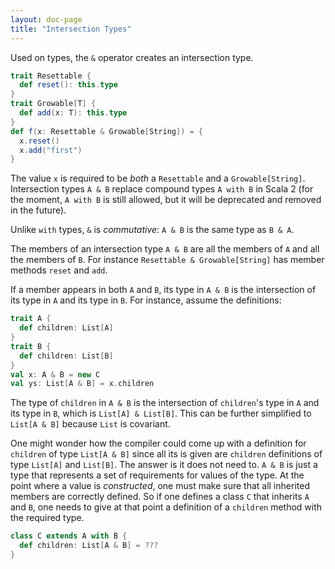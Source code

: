 ```yaml
---
layout: doc-page
title: "Intersection Types"
---
```


Used on types, the `&` operator creates an intersection type.

```scala
trait Resettable {
  def reset(): this.type
}
trait Growable[T] {
  def add(x: T): this.type
}
def f(x: Resettable & Growable[String]) = {
  x.reset()
  x.add("first")
}
```

The value `x` is required to be _both_ a `Resettable` and a
`Growable[String]`.  Intersection types `A & B` replace compound types
`A with B` in Scala 2 (for the moment, `A with B` is still allowed, but
it will be deprecated and removed in the future).

Unlike `with` types, `&` is _commutative_: `A & B` is the same type as
`B & A`.

The members of an intersection type `A & B` are all the members of `A`
and all the members of `B`. For instance `Resettable & Growable[String]`
has member methods `reset` and `add`.

If a member appears in both `A` and `B`, its type in `A & B` is the
intersection of its type in `A` and its type in `B`. For instance, assume the definitions:

```scala
trait A {
  def children: List[A]
}
trait B {
  def children: List[B]
}
val x: A & B = new C
val ys: List[A & B] = x.children
```

The type of `children` in `A & B` is the intersection of `children`'s
type in `A` and its type in `B`, which is `List[A] & List[B]`. This
can be further simplified to `List[A & B]` because `List` is
covariant.

One might wonder how the compiler could come up with a definition for
`children` of type `List[A & B]` since all its is given are `children`
definitions of type `List[A]` and `List[B]`. The answer is it does not
need to. `A & B` is just a type that represents a set of requirements for
values of the type. At the point where a value is _constructed_, one
must make sure that all inherited members are correctly defined.
So if one defines a class `C` that inherits `A` and `B`, one needs
to give at that point a definition of a `children` method with the required type.

```scala
class C extends A with B {
  def children: List[A & B] = ???
}
```
